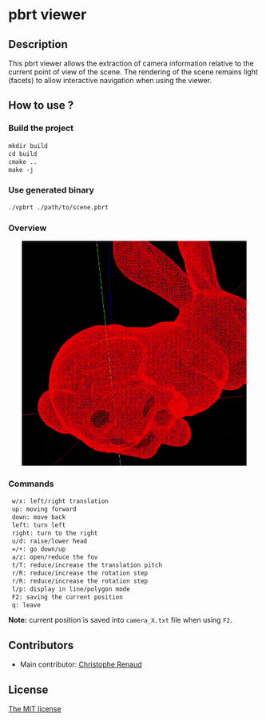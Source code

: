 # pbrt viewer

## Description

This pbrt viewer allows the extraction of camera information relative to the current point of view of the scene. The rendering of the scene remains light (facets) to allow interactive navigation when using the viewer.

## How to use ?

### Build the project
```
mkdir build
cd build
cmake ..
make -j
```

### Use generated binary 
```bash
./vpbrt ./path/to/scene.pbrt 
```

### Overview

<p align="center">
   <img src="overview/bunny.gif" width="450px">
</p>

### Commands

```
 w/x: left/right translation
 up: moving forward
 down: move back
 left: turn left
 right: turn to the right
 u/d: raise/lower head
 =/+: go down/up
 a/z: open/reduce the fov
 t/T: reduce/increase the translation pitch
 r/R: reduce/increase the rotation step
 r/R: reduce/increase the rotation step
 l/p: display in line/polygon mode
 F2: saving the current position
 q: leave
```

**Note:** current position is saved into `camera_X.txt` file when using `F2`.

## Contributors

- Main contributor: [Christophe Renaud](https://www-lisic.univ-littoral.fr/article50-membre-39.html)

## License

[The MIT license](LICENSE)